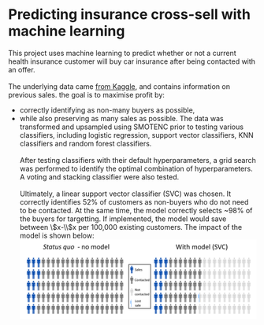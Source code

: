 # Predicting insurance cross-sell with machine learning
This project uses machine learning to predict whether or not a current health insurance customer will buy car insurance after being contacted with an offer.<br><br>
The underlying data came [from Kaggle](https://www.kaggle.com/anmolkumar/health-insurance-cross-sell-prediction), and contains information on previous sales. the goal is to maximise profit by:
* correctly identifying as non-many buyers as possible,
* while also preserving as many sales as possible.
The data was transformed and upsampled using SMOTENC prior to testing various classifiers, including logistic regression, support vector classifiers, KNN classifiers and random forest classifiers.<br><br>
After testing classifiers with their default hyperparameters, a grid search was performed to identify the optimal combination of hyperparameters. A voting and stacking classifier were also tested.<br><br>
Ultimately, a linear support vector classifier (SVC) was chosen. It correctly identifies 52% of customers as non-buyers who do not need to be contacted. At the same time, the model correctly selects ~98% of the buyers for targetting. If implemented, the model would save between \\$x-\\$x per 100,000 existing customers. The impact of the model is shown below:
![Visualizing model impact](model_impact_infographic.png)
